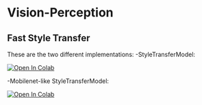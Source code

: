 # Vision-Perception
## Fast Style Transfer
These are the two different implementations:
-StyleTransferModel: 

[![Open In Colab](https://colab.research.google.com/assets/colab-badge.svg)](https://colab.research.google.com/drive/1poNfBC2mNgIlJ0ceN-yn8Rt_8vBJuGoh)

-Mobilenet-like StyleTransferModel: 

[![Open In Colab](https://colab.research.google.com/assets/colab-badge.svg)](https://colab.research.google.com/drive/17AJCibEXmysLLfQbUnHpnb1UUQNimt32)
